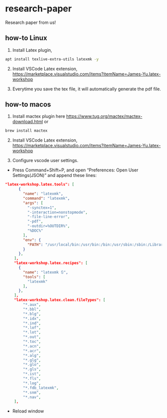 # research-paper

Research paper from us!

## how-to Linux

1. Install Latex plugin,

```bash
apt install texlive-extra-utils latexmk -y
```

2. Install VSCode Latex extension, https://marketplace.visualstudio.com/items?itemName=James-Yu.latex-workshop

3. Everytime you save the tex file, it will automatically generate the pdf file.


## how-to macos

1. Install mactex plugin here https://www.tug.org/mactex/mactex-download.html or 

```bash 
brew install mactex
```


2. Install VSCode Latex extension, https://marketplace.visualstudio.com/items?itemName=James-Yu.latex-workshop

3. Configure vscode user settings.

  - Press Command+Shift+P, and open “Preferences: Open User Settings(JSON)” and append these lines:

```json
"latex-workshop.latex.tools": [
      {
        "name": "latexmk",
        "command": "latexmk",
        "args": [
          "-synctex=1",
          "-interaction=nonstopmode",
          "-file-line-error",
          "-pdf",
          "-outdir=%OUTDIR%",
          "%DOC%"
        ],
        "env": {
          "PATH": "/usr/local/bin:/usr/bin:/bin:/usr/sbin:/sbin:/Library/TeX/texbin:/Library/Apple/usr/bin"
        }
      },
    ],
    "latex-workshop.latex.recipes": [
      {
        "name": "latexmk 🔃",
        "tools": [
          "latexmk"
        ],
      },
    ],
    "latex-workshop.latex.clean.fileTypes": [
        "*.aux",
        "*.bbl",
        "*.blg",
        "*.idx",
        "*.ind",
        "*.lof",
        "*.lot",
        "*.out",
        "*.toc",
        "*.acn",
        "*.acr",
        "*.alg",
        "*.glg",
        "*.glo",
        "*.gls",
        "*.ist",
        "*.fls",
        "*.log",
        "*.fdb_latexmk",
        "*.snm",
        "*.nav",
    ],
```

  - Reload window
